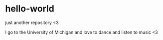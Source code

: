 # hello-world
just another repository &lt;3 

I go to the University of Michigan and love to dance and listen to music <3 
